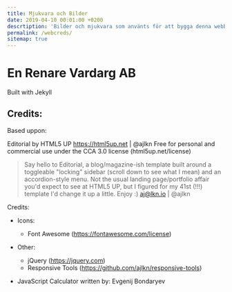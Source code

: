 ```yaml
---
title: Mjukvara och Bilder
date: 2019-04-10 00:01:00 +0200
descrtiption: 'Bilder och mjukvara som använts för att bygga denna webbsida'
permalink: /webcreds/
sitemap: true
---
```

# En Renare Vardarg AB

Built with Jekyll


## Credits: 
Based uppon:

Editorial by HTML5 UP
<https://html5up.net> | @ajlkn
Free for personal and commercial use under the CCA 3.0 license (html5up.net/license)

> Say hello to Editorial, a blog/magazine-ish template built around a toggleable "locking" sidebar (scroll down to see what I mean) and an accordion-style menu. Not the usual landing page/portfolio affair you'd expect to see at HTML5 UP, but I figured for my 41st (!!!) template I'd change it up a little. Enjoy :) 
> aj@lkn.io | @ajlkn


Credits:

* Icons:
  * Font Awesome (<https://fontawesome.com/license>)

* Other:
	* jQuery (<https://jquery.com>)
	* Responsive Tools (<https://github.com/ajlkn/responsive-tools>)

* JavaScript Calculator written by: Evgenij Bondaryev
